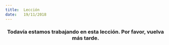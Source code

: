 ```yaml
---
title:  Lección
date:   19/11/2018
---
```


### <center>Todavía estamos trabajando en esta lección. Por favor, vuelva más tarde.</center>